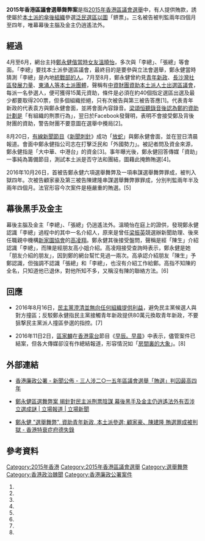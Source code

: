 **2015年香港區議會選舉舞弊案**是指[2015年香港區議會選舉](../Page/2015年香港區議會選舉.md "wikilink")中，有人提供賄款，誘使屬於[本土派的](https://zh.wikipedia.org/wiki/本土派 "wikilink")[傘後組織](../Page/傘後組織.md "wikilink")參選[泛民選區以圖](https://zh.wikipedia.org/wiki/泛民 "wikilink")「鎅票」。三名被告被判監兩年四個月至四年，唯幕幕後主腦及金主仍逍遙法外。

## 經過

4月至6月，網台主持[鄭永健偕當時女友溫曉怡](https://zh.wikipedia.org/wiki/鄭永健 "wikilink")，多次與「李總」、「張總」等會面。「李總」要找本土派參選區議會，最終目的是要參與立法會選舉，鄭永健當時猜測「李總」是內地[統戰部的人](https://zh.wikipedia.org/wiki/統戰部 "wikilink")。7月至8月，鄭永健曾約見[青年新政](../Page/青年新政.md "wikilink")、[長沙灣社區發展力量](https://zh.wikipedia.org/wiki/長沙灣社區發展力量 "wikilink")、[東涌人等](https://zh.wikipedia.org/wiki/東涌人 "wikilink")[本土派團體](https://zh.wikipedia.org/wiki/本土派 "wikilink")，聲稱有[中資財團資助本土派人士出選區議會](https://zh.wikipedia.org/wiki/中資 "wikilink")，每派一名參選人，便可獲得15萬元資助，條件是必須在約40個指定選區出選及最少都要取得200票，但多個組織拒絕，只有次被告與第三被告答應\[1\]。代表青年新政的代表袁方與鄭永健會面，並將會面內容錄音。[梁頌恒聽錄音後認為鄭的資助計劃是](https://zh.wikipedia.org/wiki/梁頌恒 "wikilink")「有組織的𠝹票行為」，翌日於Facebook發聲明，表明不會接受鄭及背後財團的資助，警告財團不要意圖在選舉中攪局\[2\]。

8月20日，[有線新聞節目](https://zh.wikipedia.org/wiki/有線新聞 "wikilink")《[新聞刺針](../Page/新聞刺針.md "wikilink")》成功「[放蛇](https://zh.wikipedia.org/wiki/放蛇 "wikilink")」與鄭永健會面，並在翌日清晨報道。會面中鄭永健指公司志在打擊泛民和「外國勢力」。被記者問及資金來源，鄭永健指是「大中華、中港台」的資金\[3\]。事年曝光後，鄭永健回答傳媒「資助」一事純為籌備節目，測試本土派是否守法和團結，圖藉此掩飾賄選\[4\]。

2016年10月26日，首被告鄭永健六項選舉舞弊及一項串謀選舉舞弊罪成，被判入獄四年。次被告顧家豪及第三被告陳建隆串謀選舉舞弊罪罪成，分別判監兩年半及兩年四個月。法官形容今次案件是極嚴重的賄選。\[5\]

## 幕後黑手及金主

幕後主腦及金主「李總」、「張總」仍逍遙法外。溫曉怡在庭上的證供，發現鄭永健認識「李總」過程中的其中一名介紹人，原來是曾任[梁振英](../Page/梁振英.md "wikilink")競選辦新聞助理、後來任職親中機構[新家園協會](../Page/新家園協會.md "wikilink")的[高凌翔](https://zh.wikipedia.org/wiki/高凌翔 "wikilink")。鄭永健其後接受盤問，聲稱是經「陳生」介紹認識「李總」，而陳是經朋友高小姐介紹。高凌翔接受查詢時表示，鄭永健是她「朋友介紹的朋友」，因到鄭的網台幫忙見過一兩次。高承認介紹朋友「陳生」予鄭認識，但強調不認識「張總」和「李總」，也沒有介紹工作給鄭。高指不知陳的全名，只知道他已退休，對他所知不多，又稱沒有陳的聯絡方法。\[6\]

## 回應

  - 2016年8月16日，[民主黨澄清並無向任何組織提供利益](../Page/民主黨_\(香港\).md "wikilink")，避免民主黨候選人與對方撞區；反駁鄭永健指民主黨接觸青年新政提供80萬元換取青年新政，不要狙撃民主黨派人撞區參選的指控。\[7\]

<!-- end list -->

  - 2016年11日2日，[區家麟](../Page/區家麟.md "wikilink")在[香港電台](../Page/香港電台.md "wikilink")節目《[早辰。早晨](../Page/早辰。早晨.md "wikilink")》中表示，儘管案件已結案，但各大傳媒卻沒有作總結報道，形容情況如「[房間裏的大象](../Page/房間裏的大象.md "wikilink")」。\[8\]

## 外部連結

  - [香港廉政公署 - 新聞公佈 - 三人涉二○一五年區議會選舉「賄選」判囚最高四年](http://www.icac.org.hk/tc/pr/index_uid_1889.html)

<!-- end list -->

  - [鄭永健區選舞弊案 揭針對民主派𠝹票陰謀 幕後黑手及金主仍逍遙法外有否涉立選成謎 | 立場報道 | 立場新聞](https://thestandnews.com/politics/鄭永健區選舞弊案-揭針對民主派𠝹票陰謀-幕後黑手及金主仍逍遙法外-有否涉立選成謎/)

<!-- end list -->

  - [鄭永健 "選舉舞弊", 資助青年新政, 本土派參選; 顧家豪、陳建隆 賄選罪成被判獄 - 香港特衰症府德失錄](http://sarg-merit-fault.blogspot.hk/2016/08/blog-post_20.html)

## 參考資料

[Category:2015年香港](https://zh.wikipedia.org/wiki/Category:2015年香港 "wikilink") [Category:2015年香港區議會選舉](https://zh.wikipedia.org/wiki/Category:2015年香港區議會選舉 "wikilink") [Category:選舉舞弊](https://zh.wikipedia.org/wiki/Category:選舉舞弊 "wikilink") [Category:香港政治醜聞](https://zh.wikipedia.org/wiki/Category:香港政治醜聞 "wikilink") [Category:香港廉政公署案件](https://zh.wikipedia.org/wiki/Category:香港廉政公署案件 "wikilink")

1.
2.
3.
4.
5.
6.
7.
8.